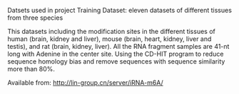 Datsets used in project
Training Dataset: eleven datasets of different tissues from three species

This datasets including the modification sites in the different tissues of human (brain, kidney and liver), mouse (brain, heart, kidney, liver and testis), and rat (brain, kidney, liver). All the RNA fragment samples are 41-nt long with Adenine in the center site. Using the CD-HIT program to reduce sequence homology bias and remove sequences with sequence similarity more than 80%. 

Available from: http://lin-group.cn/server/iRNA-m6A/